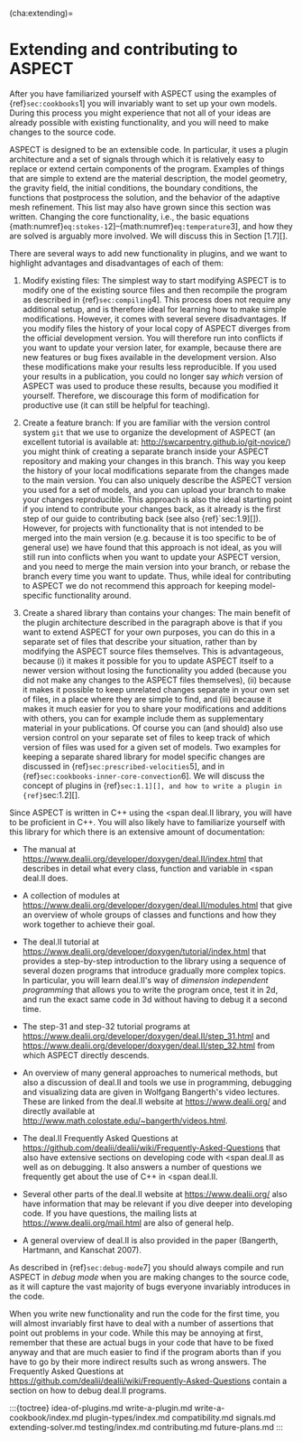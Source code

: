 (cha:extending)=
# Extending and contributing to ASPECT

After you have familiarized yourself with
ASPECT using the examples of
{ref}`sec:cookbooks`1] you will invariably want to set up your
own models. During this process you might experience that not all of your
ideas are already possible with existing functionality, and you will need to
make changes to the source code.

ASPECT is designed to be an extensible code. In
particular, it uses a plugin architecture and a set of signals through which
it is relatively easy to replace or extend certain components of the program.
Examples of things that are simple to extend are the material description, the
model geometry, the gravity field, the initial conditions, the boundary
conditions, the functions that postprocess the solution, and the behavior of
the adaptive mesh refinement. This list may also have grown since this section
was written. Changing the core functionality, i.e., the basic equations
{math:numref}`eq:stokes-1`2]&ndash;{math:numref}`eq:temperature`3], and how they are solved is
arguably more involved. We will discuss this in Section [1.7][].

There are several ways to add new functionality in plugins, and we want to
highlight advantages and disadvantages of each of them:

1.  Modify existing files: The simplest way to start modifying
    ASPECT is to modify one of the existing source
    files and then recompile the program as described in
    {ref}`sec:compiling`4]. This process does not require any
    additional setup, and is therefore ideal for learning how to make simple
    modifications. However, it comes with several severe disadvantages. If you
    modify files the history of your local copy of
    ASPECT diverges from the official development
    version. You will therefore run into conflicts if you want to update your
    version later, for example, because there are new features or bug fixes
    available in the development version. Also these modifications make your
    results less reproducible. If you used your results in a publication, you
    could no longer say *which* version of
    ASPECT was used to produce these results, because
    you modified it yourself. Therefore, we discourage this form of
    modification for productive use (it can still be helpful for teaching).

2.  Create a feature branch: If you are familiar with the version control
    system `git` that we use to organize the development of
    ASPECT (an excellent tutorial is available at:
    <http://swcarpentry.github.io/git-novice/>) you might think of creating a
    separate branch inside your ASPECT
    repository and making your changes in this branch. This way you keep the
    history of your local modifications separate from the changes made to the
    main version. You can also uniquely describe the
    ASPECT version you used for a set of models, and
    you can upload your branch to make your changes reproducible. This
    approach is also the ideal starting point if you intend to contribute your
    changes back, as it already is the first step of our guide to contributing
    back (see also {ref}`sec:1.9][]). However, for projects with
    functionality that is not intended to be merged into the main version
    (e.g. because it is too specific to be of general use) we have found that
    this approach is not ideal, as you will still run into conflicts when you
    want to update your ASPECT version, and you
    need to merge the main version into your branch, or rebase the branch
    every time you want to update. Thus, while ideal for contributing to
    ASPECT we do not recommend this approach for
    keeping model-specific functionality around.

3.  Create a shared library than contains your changes: The main benefit of
    the plugin architecture described in the paragraph above is that if you
    want to extend ASPECT for your own
    purposes, you can do this in a separate set of files that describe your
    situation, rather than by modifying the
    ASPECT source files themselves. This is
    advantageous, because (i) it makes it possible for you to update
    ASPECT itself to a newer version without losing
    the functionality you added (because you did not make any changes to the
    ASPECT files themselves), (ii) because it
    makes it possible to keep unrelated changes separate in your own set of
    files, in a place where they are simple to find, and (iii) because it
    makes it much easier for you to share your modifications and additions
    with others, you can for example include them as supplementary material in
    your publications. Of course you can (and should) also use version control
    on your separate set of files to keep track of which version of files was
    used for a given set of models. Two examples for keeping a separate shared
    library for model specific changes are discussed in
    {ref}`sec:prescribed-velocities`5], and in
    {ref}`sec:cookbooks-inner-core-convection`6]. We will discuss
    the concept of plugins in {ref}`sec:1.1][], and how to write a plugin
    in {ref}`sec:1.2][].

Since ASPECT is written in C++ using the <span
deal.II library, you will have to be proficient in
C++. You will also likely have to familiarize yourself with this library for
which there is an extensive amount of documentation:

-   The manual at
    <https://www.dealii.org/developer/doxygen/deal.II/index.html> that
    describes in detail what every class, function and variable in <span
    deal.II does.

-   A collection of modules at
    <https://www.dealii.org/developer/doxygen/deal.II/modules.html> that give
    an overview of whole groups of classes and functions and how they work
    together to achieve their goal.

-   The deal.II tutorial at
    <https://www.dealii.org/developer/doxygen/tutorial/index.html> that
    provides a step-by-step introduction to the library using a sequence of
    several dozen programs that introduce gradually more complex topics. In
    particular, you will learn deal.II's
    way of *dimension independent programming* that allows you to write the
    program once, test it in 2d, and run the exact same code in 3d without
    having to debug it a second time.

-   The step-31 and step-32 tutorial programs at
    <https://www.dealii.org/developer/doxygen/deal.II/step_31.html> and
    <https://www.dealii.org/developer/doxygen/deal.II/step_32.html> from which
    ASPECT directly descends.

-   An overview of many general approaches to numerical methods, but also a
    discussion of deal.II and tools we use in
    programming, debugging and visualizing data are given in Wolfgang
    Bangerth's video lectures. These are linked from the
    deal.II website at <https://www.dealii.org/> and
    directly available at
    <http://www.math.colostate.edu/~bangerth/videos.html>.

-   The deal.II Frequently Asked Questions at
    <https://github.com/dealii/dealii/wiki/Frequently-Asked-Questions> that
    also have extensive sections on developing code with <span
    deal.II as well as on debugging. It also answers
    a number of questions we frequently get about the use of C++ in <span
    deal.II.

-   Several other parts of the deal.II website
    at <https://www.dealii.org/> also have information that may be relevant if
    you dive deeper into developing code. If you have questions, the mailing
    lists at <https://www.dealii.org/mail.html> are also of general help.

-   A general overview of deal.II is also
    provided in the paper (Bangerth, Hartmann, and Kanschat 2007).

As described in {ref}`sec:debug-mode`7] you should always compile
and run ASPECT in *debug mode* when you are
making changes to the source code, as it will capture the vast majority of
bugs everyone invariably introduces in the code.

When you write new functionality and run the code for the first time, you will
almost invariably first have to deal with a number of assertions that point
out problems in your code. While this may be annoying at first, remember that
these are actual bugs in your code that have to be fixed anyway and that are
much easier to find if the program aborts than if you have to go by their more
indirect results such as wrong answers. The Frequently Asked Questions at
<https://github.com/dealii/dealii/wiki/Frequently-Asked-Questions> contain a
section on how to debug deal.II programs.


:::{toctree}
idea-of-plugins.md
write-a-plugin.md
write-a-cookbook/index.md
plugin-types/index.md
compatibility.md
signals.md
extending-solver.md
testing/index.md
contributing.md
future-plans.md
:::
